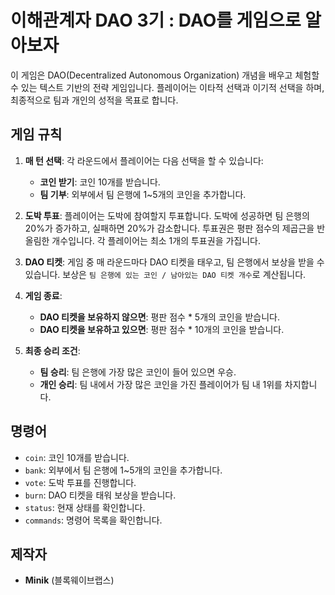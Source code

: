 # 이해관계자 DAO 3기 : DAO를 게임으로 알아보자

이 게임은 DAO(Decentralized Autonomous Organization) 개념을 배우고 체험할 수 있는 텍스트 기반의 전략 게임입니다. 플레이어는 이타적 선택과 이기적 선택을 하며, 최종적으로 팀과 개인의 성적을 목표로 합니다.

## 게임 규칙

1. **매 턴 선택**: 각 라운드에서 플레이어는 다음 선택을 할 수 있습니다:
   - **코인 받기**: 코인 10개를 받습니다.
   - **팀 기부**: 외부에서 팀 은행에 1~5개의 코인을 추가합니다.
   
2. **도박 투표**: 플레이어는 도박에 참여할지 투표합니다. 도박에 성공하면 팀 은행의 20%가 증가하고, 실패하면 20%가 감소합니다. 투표권은 평판 점수의 제곱근을 반올림한 개수입니다. 각 플레이어는 최소 1개의 투표권을 가집니다.

3. **DAO 티켓**: 게임 중 매 라운드마다 DAO 티켓을 태우고, 팀 은행에서 보상을 받을 수 있습니다. 보상은 `팀 은행에 있는 코인 / 남아있는 DAO 티켓 개수`로 계산됩니다.

4. **게임 종료**:
   - **DAO 티켓을 보유하지 않으면**: 평판 점수 * 5개의 코인을 받습니다.
   - **DAO 티켓을 보유하고 있으면**: 평판 점수 * 10개의 코인을 받습니다.

5. **최종 승리 조건**:
   - **팀 승리**: 팀 은행에 가장 많은 코인이 들어 있으면 우승.
   - **개인 승리**: 팀 내에서 가장 많은 코인을 가진 플레이어가 팀 내 1위를 차지합니다.

## 명령어
- `coin`: 코인 10개를 받습니다.
- `bank`: 외부에서 팀 은행에 1~5개의 코인을 추가합니다.
- `vote`: 도박 투표를 진행합니다.
- `burn`: DAO 티켓을 태워 보상을 받습니다.
- `status`: 현재 상태를 확인합니다.
- `commands`: 명령어 목록을 확인합니다.

## 제작자
- **Minik** (블록웨이브랩스)
